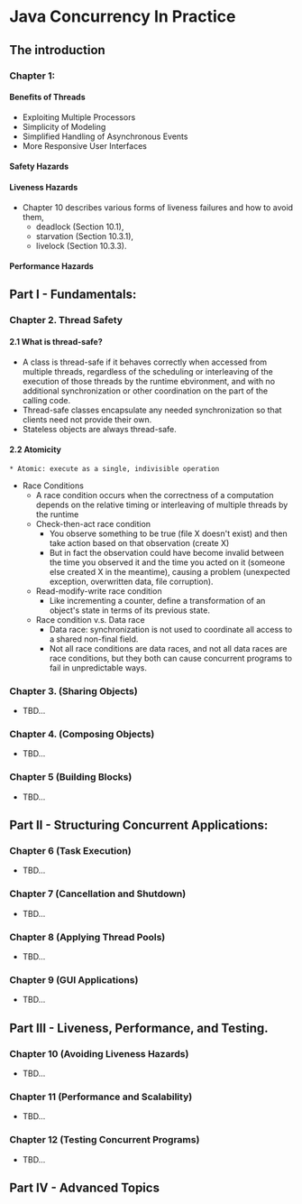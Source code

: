 # Java Concurrency In Practice 
## The introduction 
### Chapter 1:
#### Benefits of Threads
* Exploiting Multiple Processors
* Simplicity of Modeling
* Simplified Handling of Asynchronous Events
* More Responsive User Interfaces

#### Safety Hazards
#### Liveness Hazards
* Chapter 10 describes various forms of liveness failures and how to avoid them, 
	* deadlock (Section 10.1), 
	* starvation (Section 10.3.1), 
	* livelock (Section 10.3.3). 
#### Performance Hazards
## Part I - Fundamentals: 
### Chapter 2. Thread Safety
#### 2.1 What is thread-safe?
* A class is thread-safe if it behaves correctly when accessed from multiple threads, regardless of the scheduling or interleaving of the execution of those threads by the runtime ebvironment, and with no additional synchronization or other coordination on the part of the calling code.
* Thread-safe classes encapsulate any needed synchronization so that clients need not provide their own.
* Stateless objects are always thread-safe.
#### 2.2 Atomicity
    * Atomic: execute as a single, indivisible operation
* Race Conditions
    * A race condition occurs when the correctness of a computation depends on the relative timing or interleaving of multiple threads by the runtime
    * Check-then-act race condition
        * You observe something to be true (file X doesn't exist) and then take action based on that observation (create X)
        * But in fact the observation could have become invalid between the time you observed it and the time you acted on it (someone else created X in the meantime), causing a problem (unexpected exception, overwritten data, file corruption).
    * Read-modify-write race condition
        * Like incrementing a counter, define a transformation of an object's state in terms of its previous state.    
    * Race condition v.s. Data race
        * Data race: synchronization is not used to coordinate all access to a shared non-final field.
        * Not all race conditions are data races, and not all data races are race conditions, but they both can cause concurrent programs to fail in unpredictable ways.
        
        
         
### Chapter 3. (Sharing Objects)
* TBD...
### Chapter 4. (Composing Objects)
* TBD...
### Chapter 5 (Building Blocks)
* TBD...
## Part II - Structuring Concurrent Applications:
### Chapter 6 (Task Execution)
* TBD...
### Chapter 7 (Cancellation and Shutdown)
* TBD... 
### Chapter 8 (Applying Thread Pools)
* TBD...
### Chapter 9 (GUI Applications)
* TBD... 

## Part III - Liveness, Performance, and Testing. 
### Chapter 10 (Avoiding Liveness Hazards)
* TBD...
### Chapter 11 (Performance and Scalability)
* TBD...
### Chapter 12 (Testing Concurrent Programs)
* TBD...

## Part IV - Advanced Topics 

 
